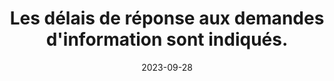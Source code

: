 ---
N: '103'
Rubrique: Identification et contact
title: Les délais de réponse aux demandes d'information sont indiqués. 
detail: Les délais de réponse aux demandes d'information sont indiqués. 
abstract: 
categories: [" Identification et contact"]
agrege: O4103-E017
opquast: '4 103'
indiceebook: '17'
description: "Règle n° 017"
before: "016"
weight: "017"
after: "018"
actif: '1'
layout: rules
date: 2023-09-28
tags: ["", ""]
objectif: ["", ""]
Meo: [""]
Controle: [""
]
Source: ["Opquast"]
Referentiel: [""]
Steps: ["", ""]
---